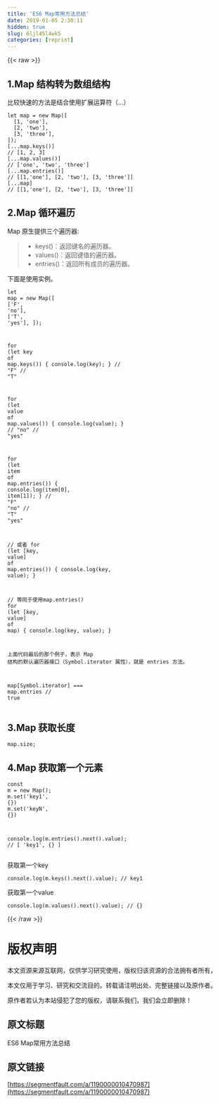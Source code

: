 ```yaml
---
title: 'ES6 Map常用方法总结' 
date: 2019-01-05 2:30:11
hidden: true
slug: 6ljl45l4wk5
categories: [reprint]
---
```


{{< raw >}}

                    
<h2 id="articleHeader0">1.Map 结构转为数组结构</h2>
<p>比较快速的方法是结合使用扩展运算符（...）</p>
<div class="widget-codetool" style="display:none;">
      <div class="widget-codetool--inner">
      <span class="selectCode code-tool" data-toggle="tooltip" data-placement="top" title="" data-original-title="全选"></span>
      <span type="button" class="copyCode code-tool" data-toggle="tooltip" data-placement="top" data-clipboard-text="let map = new Map([
  [1, 'one'],
  [2, 'two'],
  [3, 'three'],
]);
[...map.keys()]
// [1, 2, 3]
[...map.values()]
// ['one', 'two', 'three']
[...map.entries()]
// [[1,'one'], [2, 'two'], [3, 'three']]
[...map]
// [[1,'one'], [2, 'two'], [3, 'three']]
" title="" data-original-title="复制"></span>
      <span type="button" class="saveToNote code-tool" data-toggle="tooltip" data-placement="top" title="" data-original-title="放进笔记"></span>
      </div>
      </div><pre class="hljs prolog"><code>let map = new <span class="hljs-symbol">Map</span>([
  [<span class="hljs-number">1</span>, <span class="hljs-string">'one'</span>],
  [<span class="hljs-number">2</span>, <span class="hljs-string">'two'</span>],
  [<span class="hljs-number">3</span>, <span class="hljs-string">'three'</span>],
]);
[...map.keys()]
// [<span class="hljs-number">1</span>, <span class="hljs-number">2</span>, <span class="hljs-number">3</span>]
[...map.values()]
// [<span class="hljs-string">'one'</span>, <span class="hljs-string">'two'</span>, <span class="hljs-string">'three'</span>]
[...map.entries()]
// [[<span class="hljs-number">1</span>,<span class="hljs-string">'one'</span>], [<span class="hljs-number">2</span>, <span class="hljs-string">'two'</span>], [<span class="hljs-number">3</span>, <span class="hljs-string">'three'</span>]]
[...map]
// [[<span class="hljs-number">1</span>,<span class="hljs-string">'one'</span>], [<span class="hljs-number">2</span>, <span class="hljs-string">'two'</span>], [<span class="hljs-number">3</span>, <span class="hljs-string">'three'</span>]]
</code></pre>
<h2 id="articleHeader1">2.Map 循环遍历</h2>
<p>Map 原生提供三个遍历器:</p>
<blockquote><ul>
<li>keys()：返回键名的遍历器。</li>
<li>values()：返回键值的遍历器。</li>
<li>entries()：返回所有成员的遍历器。</li>
</ul></blockquote>
<p>下面是使用实例。</p>
<div class="widget-codetool" style="display:none;">
      <div class="widget-codetool--inner">
      <span class="selectCode code-tool" data-toggle="tooltip" data-placement="top" title="" data-original-title="全选"></span>
      <span type="button" class="copyCode code-tool" data-toggle="tooltip" data-placement="top" data-clipboard-text="let map = new Map([
  ['F', 'no'],
  ['T',  'yes'],
]);

for (let key of map.keys()) {
  console.log(key);
}
// &quot;F&quot;
// &quot;T&quot;

for (let value of map.values()) {
  console.log(value);
}
// &quot;no&quot;
// &quot;yes&quot;

for (let item of map.entries()) {
  console.log(item[0], item[1]);
}
// &quot;F&quot; &quot;no&quot;
// &quot;T&quot; &quot;yes&quot;

// 或者
for (let [key, value] of map.entries()) {
  console.log(key, value);
}

// 等同于使用map.entries()
for (let [key, value] of map) {
  console.log(key, value);
}

上面代码最后的那个例子，表示 Map 结构的默认遍历器接口（Symbol.iterator 属性），就是 entries 方法。

map[Symbol.iterator] === map.entries // true
" title="" data-original-title="复制"></span>
      <span type="button" class="saveToNote code-tool" data-toggle="tooltip" data-placement="top" title="" data-original-title="放进笔记"></span>
      </div>
      </div><pre class="hljs xquery"><code><span class="hljs-keyword">let</span> <span class="hljs-keyword">map</span> = new Map([
  [<span class="hljs-string">'F'</span>, <span class="hljs-string">'no'</span>],
  [<span class="hljs-string">'T'</span>,  <span class="hljs-string">'yes'</span>],
]);

<span class="hljs-keyword">for</span> (<span class="hljs-keyword">let</span> key <span class="hljs-keyword">of</span> <span class="hljs-keyword">map</span>.keys()) {
  console.log(key);
}
// <span class="hljs-string">"F"</span>
// <span class="hljs-string">"T"</span>

<span class="hljs-keyword">for</span> (<span class="hljs-keyword">let</span> <span class="hljs-keyword">value</span> <span class="hljs-keyword">of</span> <span class="hljs-keyword">map</span>.values()) {
  console.log(value);
}
// <span class="hljs-string">"no"</span>
// <span class="hljs-string">"yes"</span>

<span class="hljs-keyword">for</span> (<span class="hljs-keyword">let</span> <span class="hljs-literal">item</span> <span class="hljs-keyword">of</span> <span class="hljs-keyword">map</span>.entries()) {
  console.log(item[<span class="hljs-number">0</span>], item[<span class="hljs-number">1</span>]);
}
// <span class="hljs-string">"F"</span> <span class="hljs-string">"no"</span>
// <span class="hljs-string">"T"</span> <span class="hljs-string">"yes"</span>

// 或者
<span class="hljs-keyword">for</span> (<span class="hljs-keyword">let</span> [key, <span class="hljs-keyword">value</span>] <span class="hljs-keyword">of</span> <span class="hljs-keyword">map</span>.entries()) {
  console.log(key, value);
}

// 等同于使用<span class="hljs-keyword">map</span>.entries()
<span class="hljs-keyword">for</span> (<span class="hljs-keyword">let</span> [key, <span class="hljs-keyword">value</span>] <span class="hljs-keyword">of</span> <span class="hljs-keyword">map</span>) {
  console.log(key, value);
}

上面代码最后的那个例子，表示 Map 结构的默认遍历器接口（Symbol.iterator 属性），就是 entries 方法。

<span class="hljs-keyword">map</span>[Symbol.iterator] === <span class="hljs-keyword">map</span>.entries // <span class="hljs-literal">true</span>
</code></pre>
<h2 id="articleHeader2">3.Map 获取长度</h2>
<div class="widget-codetool" style="display:none;">
      <div class="widget-codetool--inner">
      <span class="selectCode code-tool" data-toggle="tooltip" data-placement="top" title="" data-original-title="全选"></span>
      <span type="button" class="copyCode code-tool" data-toggle="tooltip" data-placement="top" data-clipboard-text="map.size;
" title="" data-original-title="复制"></span>
      <span type="button" class="saveToNote code-tool" data-toggle="tooltip" data-placement="top" title="" data-original-title="放进笔记"></span>
      </div>
      </div><pre class="hljs arduino"><code><span class="hljs-built_in">map</span>.<span class="hljs-built_in">size</span>;
</code></pre>
<h2 id="articleHeader3">4.Map 获取第一个元素</h2>
<div class="widget-codetool" style="display:none;">
      <div class="widget-codetool--inner">
      <span class="selectCode code-tool" data-toggle="tooltip" data-placement="top" title="" data-original-title="全选"></span>
      <span type="button" class="copyCode code-tool" data-toggle="tooltip" data-placement="top" data-clipboard-text="const m = new Map();
m.set('key1', {})
m.set('keyN', {})

console.log(m.entries().next().value); // [ 'key1', {} ]
" title="" data-original-title="复制"></span>
      <span type="button" class="saveToNote code-tool" data-toggle="tooltip" data-placement="top" title="" data-original-title="放进笔记"></span>
      </div>
      </div><pre class="hljs cs"><code><span class="hljs-keyword">const</span> m = <span class="hljs-keyword">new</span> Map();
m.<span class="hljs-keyword">set</span>(<span class="hljs-string">'key1'</span>, {})
m.<span class="hljs-keyword">set</span>(<span class="hljs-string">'keyN'</span>, {})

console.log(m.entries().next().<span class="hljs-keyword">value</span>); <span class="hljs-comment">// [ 'key1', {} ]</span>
</code></pre>
<p>获取第一个key</p>
<div class="widget-codetool" style="display:none;">
      <div class="widget-codetool--inner">
      <span class="selectCode code-tool" data-toggle="tooltip" data-placement="top" title="" data-original-title="全选"></span>
      <span type="button" class="copyCode code-tool" data-toggle="tooltip" data-placement="top" data-clipboard-text="console.log(m.keys().next().value); // key1
" title="" data-original-title="复制"></span>
      <span type="button" class="saveToNote code-tool" data-toggle="tooltip" data-placement="top" title="" data-original-title="放进笔记"></span>
      </div>
      </div><pre class="hljs livecodeserver"><code>console.<span class="hljs-built_in">log</span>(m.<span class="hljs-built_in">keys</span>().next().<span class="hljs-built_in">value</span>);<span class="hljs-comment"> // key1</span>
</code></pre>
<p>获取第一个value</p>
<div class="widget-codetool" style="display:none;">
      <div class="widget-codetool--inner">
      <span class="selectCode code-tool" data-toggle="tooltip" data-placement="top" title="" data-original-title="全选"></span>
      <span type="button" class="copyCode code-tool" data-toggle="tooltip" data-placement="top" data-clipboard-text="console.log(m.values().next().value); // {}" title="" data-original-title="复制"></span>
      <span type="button" class="saveToNote code-tool" data-toggle="tooltip" data-placement="top" title="" data-original-title="放进笔记"></span>
      </div>
      </div><pre class="hljs livecodeserver"><code style="word-break: break-word; white-space: initial;">console.<span class="hljs-built_in">log</span>(m.values().next().<span class="hljs-built_in">value</span>);<span class="hljs-comment"> // {}</span></code></pre>

                
{{< /raw >}}

# 版权声明
本文资源来源互联网，仅供学习研究使用，版权归该资源的合法拥有者所有，

本文仅用于学习、研究和交流目的。转载请注明出处、完整链接以及原作者。

原作者若认为本站侵犯了您的版权，请联系我们，我们会立即删除！

## 原文标题
ES6 Map常用方法总结

## 原文链接
[https://segmentfault.com/a/1190000010470987](https://segmentfault.com/a/1190000010470987)


